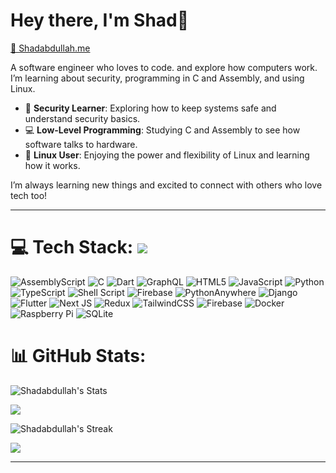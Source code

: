 <h1 align="left"> Hey there, I'm Shad👋 </h1> 

[🔗 Shadabdullah.me](https://shadabdullah.me)


 A software engineer who loves to code. and explore how computers work. I’m learning about security, programming in C and Assembly, and using Linux.
- 🔐 **Security Learner**: Exploring how to keep systems safe and understand security basics.
- 💻 **Low-Level Programming**: Studying C and Assembly to see how software talks to hardware.
- 🐧 **Linux User**: Enjoying the power and flexibility of Linux and learning how it works.


I’m always learning new things and excited to connect with others who love tech too!





---


# 💻 Tech Stack: [![](https://visitcount.itsvg.in/api?id=Shadabdullah&icon=0&color=13)](https://visitcount.itsvg.in)

![AssemblyScript](https://img.shields.io/badge/assembly%20script-%23000000.svg?style=for-the-badge&logo=assemblyscript&logoColor=white) ![C](https://img.shields.io/badge/c-%2300599C.svg?style=for-the-badge&logo=c&logoColor=white) ![Dart](https://img.shields.io/badge/dart-%230175C2.svg?style=for-the-badge&logo=dart&logoColor=white) ![GraphQL](https://img.shields.io/badge/-GraphQL-E10098?style=for-the-badge&logo=graphql&logoColor=white) ![HTML5](https://img.shields.io/badge/html5-%23E34F26.svg?style=for-the-badge&logo=html5&logoColor=white) ![JavaScript](https://img.shields.io/badge/javascript-%23323330.svg?style=for-the-badge&logo=javascript&logoColor=%23F7DF1E) ![Python](https://img.shields.io/badge/python-3670A0?style=for-the-badge&logo=python&logoColor=ffdd54) ![TypeScript](https://img.shields.io/badge/typescript-%23007ACC.svg?style=for-the-badge&logo=typescript&logoColor=white) ![Shell Script](https://img.shields.io/badge/shell_script-%23121011.svg?style=for-the-badge&logo=gnu-bash&logoColor=white) ![Firebase](https://img.shields.io/badge/firebase-%23039BE5.svg?style=for-the-badge&logo=firebase) ![PythonAnywhere](https://img.shields.io/badge/pythonanywhere-%232F9FD7.svg?style=for-the-badge&logo=pythonanywhere&logoColor=151515) ![Django](https://img.shields.io/badge/django-%23092E20.svg?style=for-the-badge&logo=django&logoColor=white) ![Flutter](https://img.shields.io/badge/Flutter-%2302569B.svg?style=for-the-badge&logo=Flutter&logoColor=white) ![Next JS](https://img.shields.io/badge/Next-black?style=for-the-badge&logo=next.js&logoColor=white) ![Redux](https://img.shields.io/badge/redux-%23593d88.svg?style=for-the-badge&logo=redux&logoColor=white) ![TailwindCSS](https://img.shields.io/badge/tailwindcss-%2338B2AC.svg?style=for-the-badge&logo=tailwind-css&logoColor=white)  ![Firebase](https://img.shields.io/badge/firebase-a08021?style=for-the-badge&logo=firebase&logoColor=ffcd34) ![Docker](https://img.shields.io/badge/docker-%230db7ed.svg?style=for-the-badge&logo=docker&logoColor=white) ![Raspberry Pi](https://img.shields.io/badge/-RaspberryPi-C51A4A?style=for-the-badge&logo=Raspberry-Pi) ![SQLite](https://img.shields.io/badge/sqlite-%2307405e.svg?style=for-the-badge&logo=sqlite&logoColor=white)
# 📊 GitHub Stats:



![Shadabdullah's Stats](https://github-readme-stats.vercel.app/api?username=Shadabdullah&theme=dark&show_icons=true&hide_border=true&count_private=true) 

![](https://github-readme-stats.vercel.app/api?username=Shadabdullah&theme=dark&hide_border=false&include_all_commits=false&count_private=false)

![Shadabdullah's Streak](https://github-readme-streak-stats.herokuapp.com/?user=Shadabdullah&theme=dark&hide_border=true)

![](https://leetcard.jacoblin.cool/shadabdullah?animation=false)




---


<!-- Proudly created with GPRM ( https://gprm.itsvg.in ) -->
